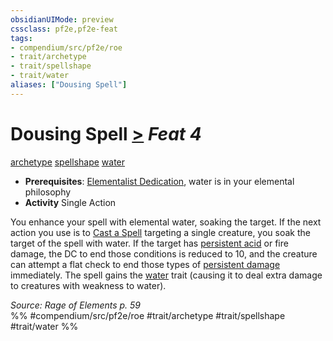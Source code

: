 ```yaml
---
obsidianUIMode: preview
cssclass: pf2e,pf2e-feat
tags:
- compendium/src/pf2e/roe
- trait/archetype
- trait/spellshape
- trait/water
aliases: ["Dousing Spell"]
---
```

# Dousing Spell  [>](chapter-9-playing-the-game.md#Actions "Single Action") *Feat 4*  
[archetype](archetype.md "Archetype Feat Trait")  [spellshape](spellshape-roe.md "Spellshape General Trait")  [water](water.md "Water Energy & Element Trait")  

- **Prerequisites**: [Elementalist Dedication](elementalist-dedication-roe.md), water is in your elemental philosophy
- **Activity** Single Action

You enhance your spell with elemental water, soaking the target. If the next action you use is to [Cast a Spell](cast-a-spell.md) targeting a single creature, you soak the target of the spell with water. If the target has [persistent acid](conditions.md#Persistent%20Damage) or fire damage, the DC to end those conditions is reduced to 10, and the creature can attempt a flat check to end those types of [persistent damage](conditions.md#Persistent%20Damage) immediately. The spell gains the [water](water.md "Water Energy & Element Trait") trait (causing it to deal extra damage to creatures with weakness to water).

*Source: Rage of Elements p. 59*  
%% #compendium/src/pf2e/roe #trait/archetype #trait/spellshape #trait/water %%
